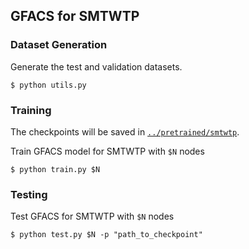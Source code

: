 ## GFACS for SMTWTP

### Dataset Generation

Generate the test and validation datasets.
```raw
$ python utils.py
```


### Training

The checkpoints will be saved in [`../pretrained/smtwtp`](../pretrained/smtwtp).

Train GFACS model for SMTWTP with `$N` nodes
```raw
$ python train.py $N
```


### Testing

Test GFACS for SMTWTP with `$N` nodes
```raw
$ python test.py $N -p "path_to_checkpoint"
```

